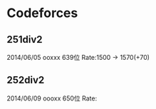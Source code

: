 # Codeforces

## 251div2
2014/06/05
ooxxx 639位 Rate:1500 -> 1570(+70)

## 252div2
2014/06/09
oooxx 650位 Rate:
